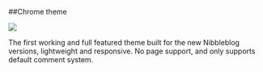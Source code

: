 ##Chrome theme

<img src="https://dl.dropboxusercontent.com/u/26469456/chrome.png">

The first working and full featured theme built for the new Nibbleblog versions, lightweight and responsive. No page support, and only supports default comment system.
